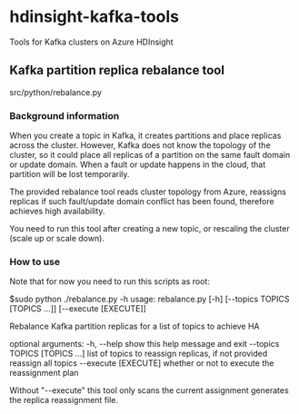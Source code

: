 # hdinsight-kafka-tools
Tools for Kafka clusters on Azure HDInsight

## Kafka partition replica rebalance tool
src/python/rebalance.py

### Background information
When you create a topic in Kafka, it creates partitions and place replicas across the cluster. However, Kafka does not know the topology of the cluster, so it could place all replicas of a partition on the same fault domain or update domain. When a fault or update happens in the cloud, that partition will be lost temporarily.

The provided rebalance tool reads cluster topology from Azure, reassigns replicas if such fault/update domain conflict has been found, therefore achieves high availability.

You need to run this tool after creating a new topic, or rescaling the cluster (scale up or scale down).

### How to use
Note that for now you need to run this scripts as root:

$sudo python ./rebalance.py -h
usage: rebalance.py [-h] [--topics TOPICS [TOPICS ...]] [--execute [EXECUTE]]

Rebalance Kafka partition replicas for a list of topics to achieve HA

optional arguments:
  -h, --help            show this help message and exit
  --topics TOPICS [TOPICS ...]
                        list of topics to reassign replicas, if not provided
                        reassign all topics
  --execute [EXECUTE]   whether or not to execute the reassignment plan

Without "--execute" this tool only scans the current assignment generates the replica reassignment file.


